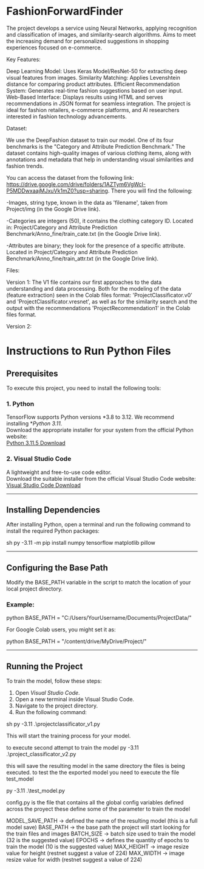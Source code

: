 # FashionForwardFinder
The project develops a service using Neural Networks, applying recognition and classification of images, and similarity-search algorithms. 
Aims to meet the increasing demand for personalized suggestions in shopping experiences focused on e-commerce.

Key Features:

Deep Learning Model: Uses Keras Model/ResNet-50 for extracting deep visual features from images.
Similarity Matching: Applies Levenshtein distance for comparing product attributes.
Efficient Recommendation System: Generates real-time fashion suggestions based on user input.
Web-Based Interface: Displays results using HTML and serves recommendations in JSON format for seamless integration.
The project is ideal for fashion retailers, e-commerce platforms, and AI researchers interested in fashion technology advancements.

Dataset:

We use the DeepFashion dataset to train our model. One of its four benchmarks is the "Category and Attribute Prediction Benchmark." 
The dataset contains high-quality images of various clothing items, along with annotations and metadata that help in understanding 
visual similarities and fashion trends. 

You can access the dataset from the following link: https://drive.google.com/drive/folders/1AZTym6VgWcI-P5MDDwxaajMJxuVk1mZ0?usp=sharing.
There you will find the following:

-Images, string type, known in the data as 'filename', taken from Project/img (in the Google Drive link).

-Categories are integers (50), it contains the clothing category ID. Located in:
Project/Category and Attribute Prediction Benchmark/Anno_fine/train_cate.txt (in the Google Drive link).

-Attributes are binary; they look for the presence of a specific attribute. Located in 
Project/Category and Attribute Prediction Benchmark/Anno_fine/train_attr.txt (in the Google Drive link).

Files:

Version 1:
The V1 file contains our first approaches to the data understanding and data processing. Both for the modeling of the data (feature extraction) 
seen in the Colab files format: 'ProjectClassificator.v0' and 'ProjectClassificator.vresnet', 
as well as for the similarity search and the output with the recommendations 'ProjectRecommendation1' in the Colab files format.

Version 2:
# Instructions to Run Python Files

## Prerequisites

To execute this project, you need to install the following tools:

### 1. Python  
TensorFlow supports Python versions *3.8 to 3.12. We recommend installing **Python 3.11*.  
Download the appropriate installer for your system from the official Python website:  
[Python 3.11.5 Download](https://www.python.org/downloads/release/python-3115/)

### 2. Visual Studio Code  
A lightweight and free-to-use code editor.  
Download the suitable installer from the official Visual Studio Code website:  
[Visual Studio Code Download](https://code.visualstudio.com/download)

---

## Installing Dependencies  

After installing Python, open a terminal and run the following command to install the required Python packages:

sh
py -3.11 -m pip install numpy tensorflow matplotlib pillow


---

## Configuring the Base Path  

Modify the BASE_PATH variable in the script to match the location of your local project directory.

### Example:

python
BASE_PATH = "C:/Users/YourUsername/Documents/ProjectData/"


For Google Colab users, you might set it as:

python
BASE_PATH = "/content/drive/MyDrive/Project/"


---

## Running the Project  

To train the model, follow these steps:

1. Open *Visual Studio Code*.
2. Open a new terminal inside Visual Studio Code.
3. Navigate to the project directory.
4. Run the following command:

sh
py -3.11 .\projectclassificator_v1.py


This will start the training process for your model.

to execute second attempt to train the model 
py -3.11 .\project_classificator_v2.py

this will save the resulting model in the same directory the files is being executed.
to test the the exported model you need to execute the file  test_model

py -3.11 .\test_model.py

config.py is the file that contains all the global config variables defined across the proyect
these define some of the parameter to train the model

MODEL_SAVE_PATH -> defined the name of the resulting model (this is a full model save)
BASE_PATH -> the base path the project will start looking for the train files and images
BATCH_SIZE -> batch size used to train the model (32 is the suggested value)
EPOCHS -> defines the quantity of epochs to train the model (10 is the suggested value)
MAX_HEIGHT -> image resize value for height  (restnet suggest a value of 224)
MAX_WIDTH -> image resize value for width  (restnet suggest a value of 224)

